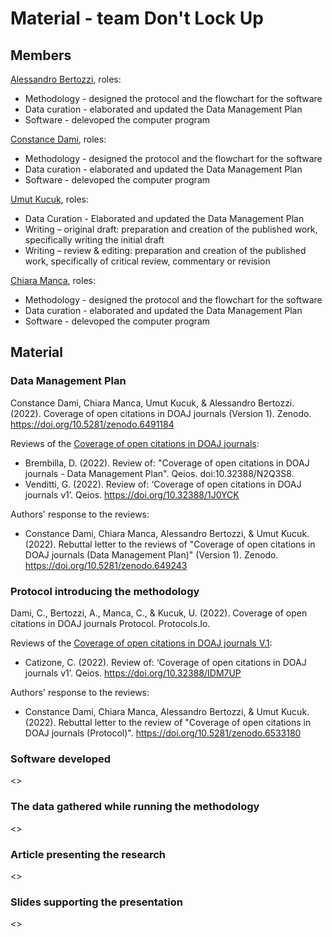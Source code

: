 # Material - team Don't Lock Up

## Members
[Alessandro Bertozzi](https://github.com/AlessandroBertozzi), roles:
* Methodology - designed the protocol and the flowchart for the software
* Data curation - elaborated and updated the Data Management Plan
* Software - delevoped the computer program

[Constance Dami](https://github.com/ConstiDami), roles:
* Methodology - designed the protocol and the flowchart for the software
* Data curation - elaborated and updated the Data Management Plan
* Software - delevoped the computer program

[Umut Kucuk](https://github.com/umtkck931890), roles:
* Data Curation - Elaborated and updated the Data Management Plan
* Writing – original draft: preparation and creation of the published work, specifically writing the initial draft
* Writing – review & editing: preparation and creation of the published work, specifically of critical review, commentary or revision

[Chiara Manca](https://github.com/chiarasharp), roles:
* Methodology - designed the protocol and the flowchart for the software
* Data curation - elaborated and updated the Data Management Plan
* Software - delevoped the computer program


## Material

### Data Management Plan

Constance Dami, Chiara Manca, Umut Kucuk, & Alessandro Bertozzi. (2022). Coverage of open citations in DOAJ journals (Version 1). Zenodo. https://doi.org/10.5281/zenodo.6491184

Reviews of the [Coverage of open citations in DOAJ journals](https://doi.org/10.5281/zenodo.6417368):
* Brembilla, D. (2022). Review of: "Coverage of open citations in DOAJ journals - Data Management Plan". Qeios. doi:10.32388/N2Q3S8.
* Venditti, G. (2022). Review of: ‘Coverage of open citations in DOAJ journals v1’. Qeios. https://doi.org/10.32388/1J0YCK

Authors' response to the reviews:
* Constance Dami, Chiara Manca, Alessandro Bertozzi, & Umut Kucuk. (2022). Rebuttal letter to the reviews of "Coverage of open citations in DOAJ journals (Data Management Plan)" (Version 1). Zenodo. https://doi.org/10.5281/zenodo.649243


### Protocol introducing the methodology

Dami, C., Bertozzi, A., Manca, C., & Kucuk, U. (2022). Coverage of open citations in DOAJ journals Protocol. Protocols.Io.

Reviews of the [Coverage of open citations in DOAJ journals V.1](dx.doi.org/10.17504/protocols.io.n92ldz598v5b/v1):
* Catizone, C. (2022). Review of: ‘Coverage of open citations in DOAJ journals v1’. Qeios. https://doi.org/10.32388/IDM7UP

Authors' response to the reviews:
* Constance Dami, Chiara Manca, Alessandro Bertozzi, & Umut Kucuk. (2022). Rebuttal letter to the review of "Coverage of open citations in DOAJ journals (Protocol)". https://doi.org/10.5281/zenodo.6533180


### Software developed
<<Bibliographic reference in APA style of the last version>>


### The data gathered while running the methodology
<<Bibliographic reference in APA style of the last version>>


### Article presenting the research
<<Bibliographic reference in APA style of the last version>>


### Slides supporting the presentation
<<Bibliographic reference in APA style of the last version>>
